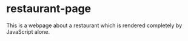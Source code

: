 # restaurant-page
This is a webpage about a restaurant which is rendered completely by JavaScript alone.
